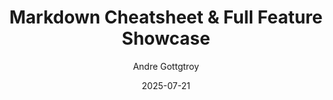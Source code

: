 ---
id: 102
title: "Markdown Cheatsheet & Full Feature Showcase"
date: "2025-07-21"
author: "Andre Gottgtroy"
tags: ["Reference", "Template", "Markdown"]
featured: false
series: "Website Guide"
part: 2
content:
  - type: heading
    text: "<strong><h1>Basic Content Types</h1></strong>"
  - type: html
    text: "<h2>Basic Content Types</h2>"
  - type: paragraph
    text: "This is a standard paragraph. You can now use standard Markdown for **bold**, *italic*, and ***both***."
  - type: list
    items:
      - "This is the first item in a list."
      - "This is the second item."
      - "<strong>This item uses HTML for bolding.</strong>"
      - "<em>This item uses HTML for italics.</em>"
      - "<u>This item uses HTML for italics.</u>"
  - type: html
    value: "<p>This is using a htlm link to a <a href='https://www.youtube.com/channel/UC0JB7TSe4MA MoscpbWGo-pA' target='_blank' rel='noopener noreferrer'><span class='text-teal-400'><u>site</u></span></a>.</p>"
  - type: html
    value: "<p>this is using html to <span class='text-violet-400'>color a text</span>.</p>"
  - type: blockquote
    text: "This is a blockquote. It's great for highlighting a key takeaway or a quote that inspired you during development."

  - type: heading
    text: "<strong><h1>Media Content Types</strong></h1>"
  - type: paragraph
    text: "Below is an example of a single, standard image. It will align to the left by default."
  - type: image
    src: '/ravenhill-image.png'
    alt: "A standard image example."
  - type: paragraph
    text: "Next is a video, which is perfect for showing gameplay."
  - type: video
    videoId: "oq9raTB9cHM"
    alt: "YouTube trailer for the game Ravenhill."
  - type: paragraph
    text: "And here is an auto-sliding gallery for multiple screenshots."
  - type: gallery
    screenshots:
      - "https://placehold.co/1600x900/18181b/8b5cf6?text=Gallery+Image+1"
      - "https://placehold.co/1600x900/18181b/8b5cf6?text=Gallery+Image+2"
      - "https://placehold.co/1600x900/18181b/8b5cf6?text=Gallery+Image+3"
    alt: "A gallery showing various in-game screenshots."

  - type: heading
    text: "<strong><h1>Advanced Formatting with HTML</strong></h1>"
  - type: paragraph
    text: "For complex cases, like a colored link, you can use the 'html' type."
  - type: html
    value: "<p>My work is heavily influenced by the design talks on <a href='https://www.youtube.com/channel/UC0JB7TSe4MA MoscpbWGo-pA' target='_blank' rel='noopener noreferrer'><strong><em><span class='text-teal-400'><u>the official GDC channel</u></span></em></strong></a>.</p>"
---